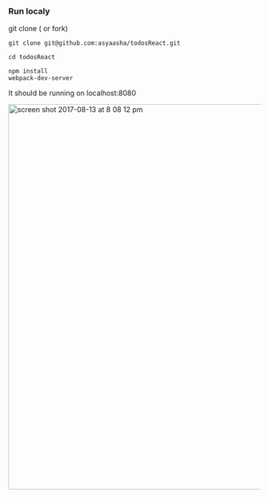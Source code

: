 
### Run localy
git clone ( or fork)

```
git clone git@github.com:asyaasha/todosReact.git 

cd todosReact
```
```
npm install
webpack-dev-server
```

 It should be running on  localhost:8080 
 
<img width="770" alt="screen shot 2017-08-13 at 8 08 12 pm" src="https://user-images.githubusercontent.com/20131841/29254550-1458f52e-8065-11e7-969b-468585f8f61c.png">
